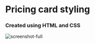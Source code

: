 # Pricing card styling
### Created using HTML and CSS

![screenshot-full](./assets/img/screenshot1.png)